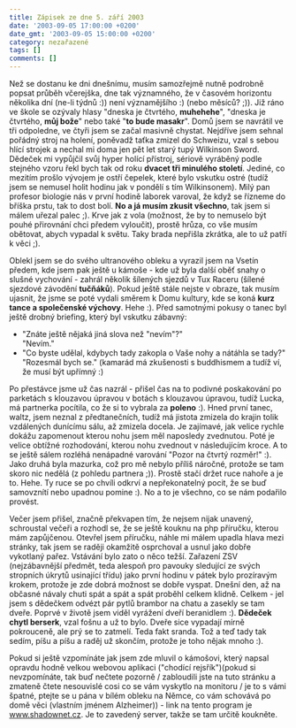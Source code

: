 ```yaml
---
title: Zápisek ze dne 5. září 2003
date: '2003-09-05 17:00:00 +0200'
date_gmt: '2003-09-05 15:00:00 +0200'
category: nezařazené
tags: []
comments: []
---
```

<p>Než se dostanu ke dni dnešnímu, musím samozřejmě nutně podrobně popsat průběh včerejška, dne tak významného,  že v časovém horizontu několika dní (ne-li týdnů :)) není významějšího :) (nebo měsíců? ;)). Již ráno ve škole se ozývaly hlasy  "dneska je čtvrtého, <span style="font-weight:bold">muhehehe</span>", "dneska je čtvrtého, <span style="font-weight:bold">můj bože</span>"  nebo také "<span style="font-weight:bold">to bude masakr</span>". Domů jsem se navrátil  ve tři odpoledne, ve čtyři jsem se začal masivně chystat. Nejdříve jsem sehnal pořádný stroj na holení, poněvadž  taťka zmizel do Schweizu, vzal s sebou hlící strojek a nechal mi doma jen pět let starý tupý Wilkinson Sword.  Dědeček mi vypůjčil svůj hyper holící přístroj, sériově vyráběný podle stejného vzoru řekl bych tak od roku  <span style="font-weight:bold">dvacet tři minulého století</span>.  Jediné, co mezitím prošlo vývojem je ostří čepelek, které bylo vskutku ostré (tudíž jsem se nemusel  holit hodinu jak v pondělí s tím Wilkinsonem). Milý pan profesor biologie nás v první hodině laborek varoval,  že když se řízneme do bříška prstu, tak to dost bolí. <span style="font-weight:bold">No a já musím zkusit všechno</span>,  tak jsem si málem uřezal  palec ;). Krve jak z vola (možnost, že by to nemuselo být pouhé přirovnání chci předem vyloučit), prostě hrůza,  co vše musím obětovat, abych vypadal k světu. Taky brada nepřišla zkrátka, ale to už patří k věci ;).</p>
<p>Oblekl jsem se do svého ultranového obleku a vyrazil jsem na Vsetín předem, kde jsem pak ještě u kámoše -  kde už byla další oběť snahy o slušné vychování - zahrál několik šílených sjezdů v Tux Raceru (šílené sjezdové  závodění <span style="font-weight:bold">tučňáků</span>). Pokud ještě stále nejste v obraze, tak musím ujasnit, že jsme se poté vydali směrem  k Domu kultury, kde se koná <span style="font-weight:bold">kurz tance a společenské výchovy</span>. Hehe :). Před samotnými pokusy o tanec byl ještě  drobný briefing, který byl vskutku zábavný:</p>
<ul>
<li>"Znáte ještě nějaká jiná slova než "nevím"?"<br>  "Nevím."</li>
<li>"Co byste udělal, kdybych tady zakopla o Vaše nohy a nátáhla se tady?"<br>  "Rozesmál bych se." (kamarád má zkušenosti s buddhismem a tudíž ví, že musí být upřímný :)</li>
</ul>
<p>Po přestávce jsme už čas nazrál - přišel čas na to podivné poskakování po parketách s klouzavou úpravou  v botách s klouzavou úpravou, tudíž Lucka, má partnerka pocítila, co že si to vybrala za <span style="font-weight:bold">poleno</span> :). Hned  první tanec, waltz, jsem neznal z předtanečních, tudíž má jistota zmizela do krajin tolik vzdálených dunícímu  sálu, až zmizela docela. Je zajímavé, jak velice rychle dokážu zapomenout kterou nohu jsem měl naposledy zvednutou.  Poté je velice obtížné rozhodování, kterou nohu zvednout v následujícím kroce. A to se ještě sálem rozléhá  nenápadné varování "Pozor na čtvrtý rozměr!" :). Jako druhá byla mazurka, což pro mě nebylo příliš náročné,  protože se tam skoro nic nedělá (z pohledu partnera ;)). Prostě stačí držet ruce nahoře a je to. Hehe. Ty ruce se po chvíli odkrví  a nepřekonatelný pocit, že se buď samovznítí nebo upadnou pomine :). No a to je všechno, co se nám podařilo provést.  </p>
<p>Večer jsem přišel, značně překvapen tím, že nejsem nijak unavený, schroustal večeři a rozhodl se, že se  ještě kouknu na php příručku, kterou mám zapůjčenou. Otevřel jsem příručku, náhle mi málem upadla hlava  mezi stránky, tak jsem se raději okamžitě osprchoval a usnul jako dobře vykotlaný pařez. Vstávání bylo  zato o něco težší. Zařazení  ZSV (nejzábavnější předmět, teda alespoň pro pavouky sledující ze svých stropních úkrytů usinající třídu)  jako první hodinu v pátek bylo prozíravým krokem, protože je zde dobrá možnost se dobře vyspat. Dnešní den,  až na občasné návaly chuti spát a spát a spát proběhl celkem klidně. Celkem - jel jsem s dědečkem odvézt  pár pytlů brambor na chatu a zasekly se tam dveře. Poprvé v životě jsem viděl vyrážení dveří beranidlem :).  <span style="font-weight:bold">Dědeček chytl berserk</span>, vzal fošnu a už to bylo. Dveře sice vypadají mírně pokrouceně, ale prý se to zatmelí.  Teda fakt sranda. Tož a teď tady tak sedím, píšu a píšu a raděj už skončím, protože je toho nějak mnoho :).</p>
<p>Pokud si ještě vzpomínáte jak jsem zde mluvil o kámošovi, který napsal opravdu hodně velkou webovou aplikaci  ("chodící rejsřík")(pokud si nevzpomínáte, tak buď nečtete pozorně / zabloudili jste na tuto stránku a zmateně  čtete nesouvislé cosi co se vám vyskytlo na monitoru / je to s vámi špatné, ptejte se u pána v bílém obleku na Němce,  co vám schovává po domě věci (vlastním jménem Alzheimer)) - link na tento program je  <a href="https://www.shadownet.cz" target="_blank">www.shadownet.cz</a>. Je to zavedený server, takže se tam určitě  koukněte.</p>
